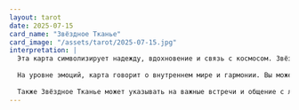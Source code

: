 ```yaml
---
layout: tarot
date: 2025-07-15
card_name: "Звёздное Тканье"
card_image: "/assets/tarot/2025-07-15.jpg"
interpretation: |
  Эта карта символизирует надежду, вдохновение и связь с космосом. Звёздное Тканье напоминает о том, что мы все являемся частью чего-то большего. Сегодня вы можете ощутить прилив энергии и творческого вдохновения, что позволит вам двигаться вперёд к вашим целям. Возможно, вам стоит обратить внимание на свои мечты и желания, ведь именно сейчас они могут стать реалистичными и достижимыми.
  
  На уровне эмоций, карта говорит о внутреннем мире и гармонии. Вы можете почувствовать необходимость в саморазмышлении и углублении в свои чувства. Это время, когда стоит заняться медитацией или практиками, которые помогут вам установить связь с вашим внутренним «я». Не бойтесь открыться новым возможностям и идеям, которые могут прийти к вам в этот день.
  
  Также Звёздное Тканье может указывать на важные встречи и общение с людьми, которые могут вдохновить вас и помочь в вашем пути. Будьте открыты для новых знакомств и взаимодействий, ведь они могут обогатить вашу жизнь и принести новые идеи. В целом, этот день обещает быть полным возможностей и положительных изменений. Примите его с радостью и готовностью к новым свершениям!
---
```

